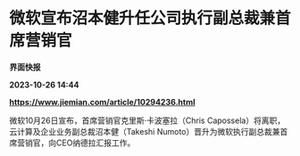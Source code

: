 # 微软宣布沼本健升任公司执行副总裁兼首席营销官
**界面快报**

**2023-10-26 14:44**

**https://www.jiemian.com/article/10294236.html**

微软10月26日宣布，首席营销官克里斯·卡波塞拉（Chris Capossela）将离职，云计算及企业业务副总裁沼本健（Takeshi Numoto）晋升为微软执行副总裁兼首席营销官，向CEO纳德拉汇报工作。